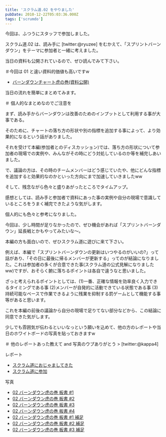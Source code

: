 ```yaml
---
title: 'スクラム道.02 をやりました'
pubDate: 2010-12-22T05:03:36.000Z
tags: ['scrumdo']
---
```


今回は、ふつうにスタッフで参加しました。

スクラム道.02 は、読み手に [twitter:@ryuzee] をむかえて、「スプリントバーンダウン」をテーマに参加者と一緒に考えました。

当日の資料も公開されているので、ぜひ読んでみて下さい。

＃今回は 01 と違い資料的価値も高いですw

- [バーンダウンチャート虎の巻(資料公開)](http://www.ryuzee.com/contents/blog/3548)

当日の流れを簡単にまとめてみます。

＃ 個人的なまとめなのでご注意を

まず、読み手からバーンダウンは改善のためのインプットとして利用する事が大事である。

そのために、チャートの落ち方の形状や別の指標を追加する事によって、より効果的になるという話がありました。

それを受けて本編(参加者とのディスカッション)では、落ち方の形状について参加者の現場での実例や、みんながその時にどう対処しているのか等を補完しあいました。

で、議論の方は、その時のチームメンバーはどう感じていたや、他にどんな指標を追加すると効果的なのかといった方向にまで加速していきましたww

そして、残念ながら色々と盛りあがったところでタイムアップ。

感想としては、読み手と参加者で資料にあった事の実例や自分の現場で意識しているところをうまく補完できたような気がします。

個人的にも色々と参考になりました。

今回は、少し時間が足りなかったので、ぜひ機会があれば「スプリントバーンダウン」延長戦とかもやってみたいな〜。

本編の方も面白いので、ぜひスクラム道に遊びに来て下さい。

例えば、本編で「スプリントバーンダウンの更新はいつやるのがいいの?」って話があり、「その日に最後に帰るメンバーが更新する」ってのが結論になりました。これは参加者の多くが合意できた事(スクラム道の公式見解になりましたww)ですが、おそらく腑に落ちるポイントは各自で違うなと思いました。

ざっと考えられるポイントとしては、(1)一番、正確な情報を効率良く入力できるタイミングである事 (2)メンバーが自発的に活動できている状態である事 (3)持続可能なペースで作業できるように残業を抑制する罰ゲームとして機能する事 等があると思います。

これを本編の前後の議論から自分の現場で足りてない部分などから、この結論に同意できた気がします。

少しでも雰囲気が伝わるといいなっという願いを込めて、他の方のレポートや当日のホワイトボードの写真を貼っておきますw

＃ 他のレポートあった教えて and 写真のウプありがとう > [twitter:@kappa4]

レポート

- [スクラム道におじゃましてきた](http://d.hatena.ne.jp/hogehiga/20101223/1293120310)
- [スクラム道に参加](http://d.hatena.ne.jp/haru01/20101223/1293116579)

写真

- [02 バーンダウン虎の巻 板書 #1](http://plixi.com/p/64626855)
- [02 バーンダウン虎の巻 板書 #2](http://plixi.com/p/64627050)
- [02 バーンダウン虎の巻 板書 #3](http://plixi.com/p/64627205)
- [02 バーンダウン虎の巻 板書 #4](http://plixi.com/p/64627327)
- [02 バーンダウン虎の巻 板書 #1 補足](http://plixi.com/p/64627674)
- [02 バーンダウン虎の巻 板書 #2 補足](http://plixi.com/p/64627889)
- [02 バーンダウン虎の巻 板書 #3 補足](http://plixi.com/p/64628283)
